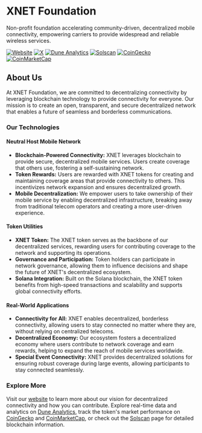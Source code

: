 # XNET Foundation

Non-profit foundation accelerating community-driven, decentralized mobile connectivity, empowering carriers to provide widespread and reliable wireless services.

[![Website](https://img.shields.io/badge/Website-XNET%20Foundation-blue)](https://xnet.foundation)
[![X](https://img.shields.io/badge/X-@xnet_fdn-1DA1F2?logo=x)](https://x.com/xnet_fdn)
[![Dune Analytics](https://img.shields.io/badge/Dune%20Analytics-XNET%20Token-FF5733?logo=dune)](https://dune.com/steve314600/xnet)
[![Solscan](https://img.shields.io/badge/Solscan-XNET%20Token-9b59b6)](https://solscan.io/token/xNETbUB7cRb3AAu2pNG2pUwQcJ2BHcktfvSB8x1Pq6L)
[![CoinGecko](https://img.shields.io/badge/CoinGecko-XNET%20Token-00dc93?logo=coingecko)](https://www.coingecko.com/en/coins/xnet-mobile-2)
[![CoinMarketCap](https://img.shields.io/badge/CoinMarketCap-XNET%20Token-f7931a?logo=coinmarketcap)](https://coinmarketcap.com/currencies/xnet-mobile/)

## About Us

At XNET Foundation, we are committed to decentralizing connectivity by leveraging blockchain technology to provide connectivity for everyone. Our mission is to create an open, transparent, and secure decentralized network that enables a future of seamless and borderless communications.

### Our Technologies

#### Neutral Host Mobile Network

- **Blockchain-Powered Connectivity:** XNET leverages blockchain to provide secure, decentralized mobile services. Users create coverage that others use, fostering a self-sustaining network.
- **Token Rewards:** Users are rewarded with XNET tokens for creating and maintaining coverage areas that provide connectivity to others. This incentivizes network expansion and ensures decentralized growth.
- **Mobile Decentralization:** We empower users to take ownership of their mobile service by enabling decentralized infrastructure, breaking away from traditional telecom operators and creating a more user-driven experience.

#### Token Utilities

- **XNET Token:** The XNET token serves as the backbone of our decentralized services, rewarding users for contributing coverage to the network and supporting its operations.
- **Governance and Participation:** Token holders can participate in network governance, allowing them to influence decisions and shape the future of XNET's decentralized ecosystem.
- **Solana Integration:** Built on the Solana blockchain, the XNET token benefits from high-speed transactions and scalability and supports global connectivity efforts.

#### Real-World Applications

- **Connectivity for All:** XNET enables decentralized, borderless connectivity, allowing users to stay connected no matter where they are, without relying on centralized telecoms.
- **Decentralized Economy:** Our ecosystem fosters a decentralized economy where users contribute to network coverage and earn rewards, helping to expand the reach of mobile services worldwide.
- **Special Event Connectivity:** XNET provides decentralized solutions for ensuring robust coverage during large events, allowing participants to stay connected seamlessly.

### Explore More

Visit our [website](https://xnet.foundation) to learn more about our vision for decentralized connectivity and how you can contribute. Explore real-time data and analytics on [Dune Analytics](https://dune.com/steve314600/xnet), track the token's market performance on [CoinGecko](https://www.coingecko.com/en/coins/xnet-mobile-2) and [CoinMarketCap](https://coinmarketcap.com/currencies/xnet-mobile/), or check out the [Solscan](https://solscan.io/token/xNETbUB7cRb3AAu2pNG2pUwQcJ2BHcktfvSB8x1Pq6L) page for detailed blockchain information.
